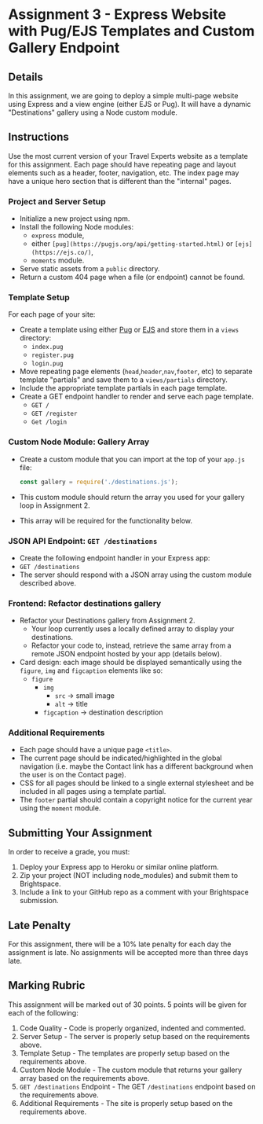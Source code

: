 # Assignment 3 - Express Website with Pug/EJS Templates and Custom Gallery Endpoint
## Details
In this assignment, we are going to deploy a simple multi-page website using Express and a view engine (either EJS or Pug). It will have a dynamic "Destinations" gallery using a Node custom module.

## Instructions
Use the most current version of your Travel Experts website as a template for this assignment. Each page should have repeating page and layout elements such as a header, footer, navigation, etc. The index page may have a unique hero section that is different than the "internal" pages.

### Project and Server Setup
- Initialize a new project using npm.
- Install the following Node modules:
  - `express` module,
  - either `[pug](https://pugjs.org/api/getting-started.html)` or `[ejs](https://ejs.co/)`,
  - `moments` module.
- Serve static assets from a `public` directory.
- Return a custom 404 page when a file (or endpoint) cannot be found.

### Template Setup
For each page of your site:
- Create a template using either [Pug](https://pugjs.org/api/getting-started.html) or [EJS](https://ejs.co/) and store them in a `views` directory:
  - `index.pug`
  - `register.pug`
  - `login.pug`
- Move repeating page elements (`head`,`header`,`nav`,`footer`, etc) to separate template "partials" and save them to a `views/partials` directory.
- Include the appropriate template partials in each page template.
- Create a GET endpoint handler to render and serve each page template.
  - `GET /`
  - `GET /register`
  - `Get /login`

### Custom Node Module: Gallery Array
- Create a custom module that you can import at the top of your `app.js` file:

    ```js
    const gallery = require('./destinations.js');
    ```

- This custom module should return the array you used for your gallery loop in Assignment 2.
- This array will be required for the functionality below.

### JSON API Endpoint: `GET /destinations`
- Create the following endpoint handler in your Express app:
- `GET /destinations`
- The server should respond with a JSON array using the custom module described above.

### Frontend: Refactor destinations gallery
- Refactor your Destinations gallery from Assignment 2.
  - Your loop currently uses a locally defined array to display your destinations.
  - Refactor your code to, instead, retrieve the same array from a remote JSON endpoint hosted by your app (details below).
- Card design: each image should be displayed semantically using the `figure`, `img` and `figcaption` elements like so:
  - `figure`
    - `img` 
      - `src` -> small image
      - `alt` -> title
    - `figcaption` -> destination description

### Additional Requirements
- Each page should have a unique page `<title>`.
- The current page should be indicated/highlighted in the global navigation (i.e. maybe the Contact link has a different background when the user is on the Contact page).
- CSS for all pages should be linked to a single external stylesheet and be included in all pages using a template partial.
- The `footer` partial should contain a copyright notice for the current year using the `moment` module.

## Submitting Your Assignment
In order to receive a grade, you must:
1. Deploy your Express app to Heroku or similar online platform.
2. Zip your project (NOT including node_modules) and submit them to Brightspace.
3. Include a link to your GitHub repo as a comment with your Brightspace submission.

## Late Penalty
For this assignment, there will be a 10% late penalty for each day the assignment is late. No assignments will be accepted more than three days late.

## Marking Rubric
This assignment will be marked out of 30 points. 5 points will be given for each of the following:
1. Code Quality - Code is properly organized, indented and commented.
2. Server Setup - The server is properly setup based on the requirements above.
3. Template Setup - The templates are properly setup based on the requirements above.
4. Custom Node Module - The custom module that returns your gallery array based on the requirements above.
5. `GET /destinations` Endpoint - The GET `/destinations` endpoint based on the requirements above.
6. Additional Requirements - The site is properly setup based on the requirements above.